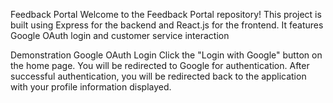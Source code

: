 Feedback Portal
Welcome to the Feedback Portal repository! This project is built using Express for the backend and React.js for the frontend. It features Google OAuth login and customer service interaction


Demonstration
Google OAuth Login
Click the "Login with Google" button on the home page.
You will be redirected to Google for authentication.
After successful authentication, you will be redirected back to the application with your profile information displayed.
